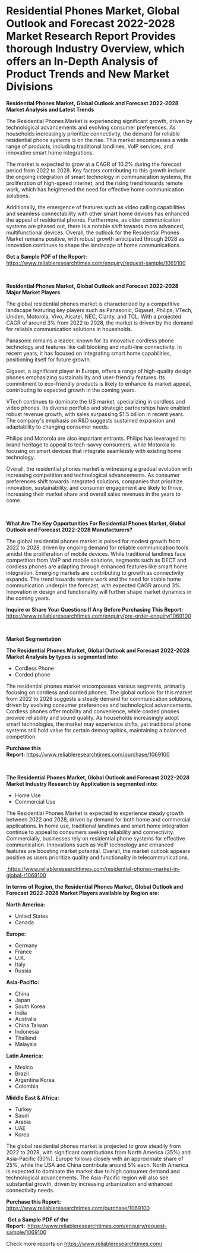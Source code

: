 <p><h1>Residential Phones Market, Global Outlook and Forecast 2022-2028 Market Research Report Provides thorough Industry Overview, which offers an In-Depth Analysis of Product Trends and New Market Divisions</h1></p><p><strong>Residential Phones Market, Global Outlook and Forecast 2022-2028 Market Analysis and Latest Trends</strong></p>
<p><p>The Residential Phones Market is experiencing significant growth, driven by technological advancements and evolving consumer preferences. As households increasingly prioritize connectivity, the demand for reliable residential phone systems is on the rise. This market encompasses a wide range of products, including traditional landlines, VoIP services, and innovative smart home integrations.</p><p>The market is expected to grow at a CAGR of 10.2% during the forecast period from 2022 to 2028. Key factors contributing to this growth include the ongoing integration of smart technology in communication systems, the proliferation of high-speed internet, and the rising trend towards remote work, which has heightened the need for effective home communication solutions. </p><p>Additionally, the emergence of features such as video calling capabilities and seamless connectability with other smart home devices has enhanced the appeal of residential phones. Furthermore, as older communication systems are phased out, there is a notable shift towards more advanced, multifunctional devices. Overall, the outlook for the Residential Phones Market remains positive, with robust growth anticipated through 2028 as innovation continues to shape the landscape of home communications.</p></p>
<p><strong>Get a Sample PDF of the Report:&nbsp;</strong> <a href="https://www.reliableresearchtimes.com/enquiry/request-sample/1069100?utm_campaign=2934&utm_medium=2&utm_source=Github&utm_content=ia&utm_term=21032025&utm_id=residential-phones-market-global-outlook-and-forecast-2022-2028">https://www.reliableresearchtimes.com/enquiry/request-sample/1069100</a></p>
<p>&nbsp;</p>
<p><strong>Residential Phones Market, Global Outlook and Forecast 2022-2028 Major Market Players</strong></p>
<p><p>The global residential phones market is characterized by a competitive landscape featuring key players such as Panasonic, Gigaset, Philips, VTech, Uniden, Motorola, Vivo, Alcatel, NEC, Clarity, and TCL. With a projected CAGR of around 3% from 2022 to 2028, the market is driven by the demand for reliable communication solutions in households.</p><p>Panasonic remains a leader, known for its innovative cordless phone technology and features like call blocking and multi-line connectivity. In recent years, it has focused on integrating smart home capabilities, positioning itself for future growth.</p><p>Gigaset, a significant player in Europe, offers a range of high-quality design phones emphasizing sustainability and user-friendly features. Its commitment to eco-friendly products is likely to enhance its market appeal, contributing to expected growth in the coming years.</p><p>VTech continues to dominate the US market, specializing in cordless and video phones. Its diverse portfolio and strategic partnerships have enabled robust revenue growth, with sales surpassing $1.5 billion in recent years. The company's emphasis on R&D suggests sustained expansion and adaptability to changing consumer needs.</p><p>Philips and Motorola are also important entrants. Philips has leveraged its brand heritage to appeal to tech-savvy consumers, while Motorola is focusing on smart devices that integrate seamlessly with existing home technology.</p><p>Overall, the residential phones market is witnessing a gradual evolution with increasing competition and technological advancements. As consumer preferences shift towards integrated solutions, companies that prioritize innovation, sustainability, and consumer engagement are likely to thrive, increasing their market share and overall sales revenues in the years to come.</p></p>
<p>&nbsp;</p>
<p><strong>What Are The Key Opportunities For Residential Phones Market, Global Outlook and Forecast 2022-2028 Manufacturers?</strong></p>
<p><p>The global residential phones market is poised for modest growth from 2022 to 2028, driven by ongoing demand for reliable communication tools amidst the proliferation of mobile devices. While traditional landlines face competition from VoIP and mobile solutions, segments such as DECT and cordless phones are adapting through enhanced features like smart home integration. Emerging markets are contributing to growth as connectivity expands. The trend towards remote work and the need for stable home communication underpin the forecast, with expected CAGR around 3%. Innovation in design and functionality will further shape market dynamics in the coming years.</p></p>
<p><strong>Inquire or Share Your Questions If Any Before Purchasing This Report:</strong> <a href="https://www.reliableresearchtimes.com/enquiry/pre-order-enquiry/1069100?utm_campaign=2934&utm_medium=2&utm_source=Github&utm_content=ia&utm_term=21032025&utm_id=residential-phones-market-global-outlook-and-forecast-2022-2028">https://www.reliableresearchtimes.com/enquiry/pre-order-enquiry/1069100</a></p>
<p>&nbsp;</p>
<p><strong>Market Segmentation</strong></p>
<p><strong>The Residential Phones Market, Global Outlook and Forecast 2022-2028 Market Analysis by types is segmented into:</strong></p>
<p><ul><li>Cordless Phone</li><li>Corded phone</li></ul></p>
<p><p>The residential phones market encompasses various segments, primarily focusing on cordless and corded phones. The global outlook for this market from 2022 to 2028 suggests a steady demand for communication solutions, driven by evolving consumer preferences and technological advancements. Cordless phones offer mobility and convenience, while corded phones provide reliability and sound quality. As households increasingly adopt smart technologies, the market may experience shifts, yet traditional phone systems still hold value for certain demographics, maintaining a balanced competition.</p></p>
<p><strong>Purchase this Report:&nbsp;</strong><a href="https://www.reliableresearchtimes.com/purchase/1069100?utm_campaign=2934&utm_medium=2&utm_source=Github&utm_content=ia&utm_term=21032025&utm_id=residential-phones-market-global-outlook-and-forecast-2022-2028">https://www.reliableresearchtimes.com/purchase/1069100</a></p>
<p>&nbsp;</p>
<p><strong>The Residential Phones Market, Global Outlook and Forecast 2022-2028 Market Industry Research by Application is segmented into:</strong></p>
<p><ul><li>Home Use</li><li>Commercial Use</li></ul></p>
<p><p>The Residential Phones Market is expected to experience steady growth between 2022 and 2028, driven by demand for both home and commercial applications. In home use, traditional landlines and smart home integration continue to appeal to consumers seeking reliability and connectivity. Commercially, businesses rely on residential phone systems for effective communication. Innovations such as VoIP technology and enhanced features are boosting market potential. Overall, the market outlook appears positive as users prioritize quality and functionality in telecommunications.</p></p>
<p><a href="https://www.reliableresearchtimes.com/residential-phones-market-in-global-r1069100?utm_campaign=2934&utm_medium=2&utm_source=Github&utm_content=ia&utm_term=21032025&utm_id=residential-phones-market-global-outlook-and-forecast-2022-2028">&nbsp;https://www.reliableresearchtimes.com/residential-phones-market-in-global-r1069100</a></p>
<p><strong>In terms of Region, the Residential Phones Market, Global Outlook and Forecast 2022-2028 Market Players available by Region are:</strong></p>
<p>
    <p> <strong> North America: </strong>
        <ul>
            <li>United States</li>
            <li>Canada</li>
        </ul>
        </p> 
    <p> <strong> Europe: </strong>
        <ul>
            <li>Germany</li>
            <li>France</li>
            <li>U.K.</li>
            <li>Italy</li>
            <li>Russia</li>
        </ul>
        </p> 
    <p> <strong> Asia-Pacific: </strong>
        <ul>
            <li>China</li>
            <li>Japan</li>
            <li>South Korea</li>
            <li>India</li>
            <li>Australia</li>
            <li>China Taiwan</li>
            <li>Indonesia</li>
            <li>Thailand</li>
            <li>Malaysia</li>
        </ul>
        </p> 
    <p> <strong> Latin America: </strong>
        <ul>
            <li>Mexico</li>
            <li>Brazil</li>
            <li>Argentina Korea</li>
            <li>Colombia</li>
        </ul>
        </p> 
    <p> <strong> Middle East & Africa: </strong>
        <ul>
            <li>Turkey</li>
            <li>Saudi</li>
            <li>Arabia</li>
            <li>UAE</li>
            <li>Korea</li>
        </ul>
    </p>
    </p>
<p><p>The global residential phones market is projected to grow steadily from 2022 to 2028, with significant contributions from North America (35%) and Asia-Pacific (30%). Europe follows closely with an approximate share of 25%, while the USA and China contribute around 5% each. North America is expected to dominate the market due to high consumer demand and technological advancements. The Asia-Pacific region will also see substantial growth, driven by increasing urbanization and enhanced connectivity needs.</p></p>
<p><strong>Purchase this Report: </strong><a href="https://www.reliableresearchtimes.com/purchase/1069100?utm_campaign=2934&utm_medium=2&utm_source=Github&utm_content=ia&utm_term=21032025&utm_id=residential-phones-market-global-outlook-and-forecast-2022-2028">https://www.reliableresearchtimes.com/purchase/1069100</a></p>
<p>&nbsp;<strong>Get a Sample PDF of the Report:&nbsp;&nbsp;</strong><a href="https://www.reliableresearchtimes.com/enquiry/request-sample/1069100?utm_campaign=2934&utm_medium=2&utm_source=Github&utm_content=ia&utm_term=21032025&utm_id=residential-phones-market-global-outlook-and-forecast-2022-2028">https://www.reliableresearchtimes.com/enquiry/request-sample/1069100</a></p>
<p><strong></strong></p>
<p>Check more reports on <a href="https://www.reliableresearchtimes.com/?utm_campaign=2934&utm_medium=2&utm_source=Github&utm_content=ia&utm_term=21032025&utm_id=residential-phones-market-global-outlook-and-forecast-2022-2028">https://www.reliableresearchtimes.com/</a></p>